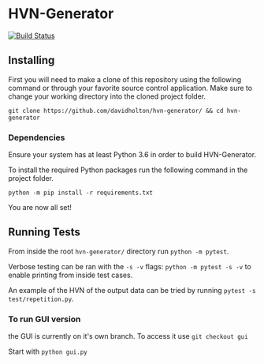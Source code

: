 # HVN-Generator
[![Build Status](https://travis-ci.com/davidholton/hvn-generator.svg?branch=main)](https://travis-ci.com/davidholton/hvn-generator)

## Installing
First you will need to make a clone of this repository using the following command or through your favorite source control application. Make sure to change your working directory into the cloned project folder.

`git clone https://github.com/davidholton/hvn-generator/ && cd hvn-generator`

### Dependencies
Ensure your system has at least Python 3.6 in order to build HVN-Generator.

To install the required Python packages run the following command in the project folder.

`python -m pip install -r requirements.txt`

You are now all set!

## Running Tests
From inside the root `hvn-generator/` directory run `python -m pytest`.

Verbose testing can be ran with the `-s -v` flags: `python -m pytest -s -v` to enable printing from inside test cases.

An example of the HVN of the output data can be tried by running `pytest -s test/repetition.py`.

### To run GUI version
the GUI is currently on it's own branch. To access it use `git checkout gui` 

Start with `python gui.py`
